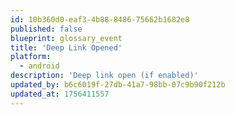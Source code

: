 ```yaml
---
id: 10b360d0-eaf3-4b88-8486-75662b1682e8
published: false
blueprint: glossary_event
title: 'Deep Link Opened'
platform:
  - android
description: 'Deep link open (if enabled)'
updated_by: b6c6019f-27db-41a7-98bb-07c9b90f212b
updated_at: 1756411557
---
```


